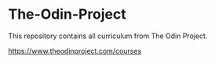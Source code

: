 # The-Odin-Project
This repository contains all curriculum from The Odin Project.

https://www.theodinproject.com/courses
